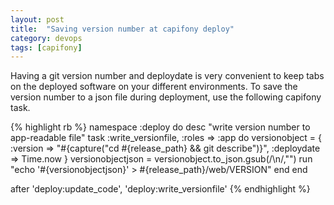 ```yaml
---
layout: post
title:  "Saving version number at capifony deploy"
category: devops
tags: [capifony]
---
```

Having a git version number and deploydate is very convenient to keep tabs on the deployed software on your different environments. To save the version number to a json file during deployment, use the following capifony task.

<!--more-->

{% highlight rb %}
namespace :deploy do
  desc "write version number to app-readable file"
  task :write_versionfile, :roles => :app do
    versionobject = { 
      :version => "#{capture("cd #{release_path} && git describe")}",
      :deploydate => Time.now
    }
    versionobjectjson = versionobject.to_json.gsub(/\\n/,"")
    run "echo '#{versionobjectjson}' > #{release_path}/web/VERSION"
  end
end

after 'deploy:update_code', 'deploy:write_versionfile'
{% endhighlight %}


